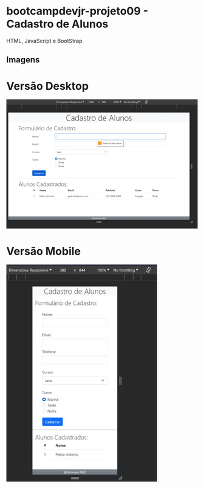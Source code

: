 # bootcampdevjr-projeto09 - Cadastro de Alunos
HTML, JavaScript e BootStrap

## Imagens 
# Versão Desktop
<img src='referencias/Imagem3.jpg'>

# Versão Mobile
<img src='referencias/Imagem4.jpg'>